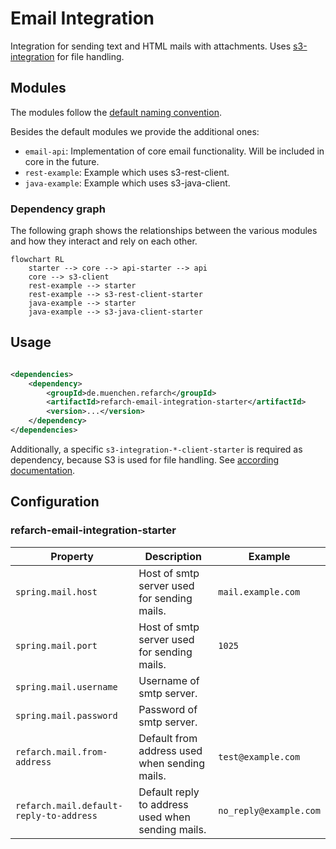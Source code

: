 # Email Integration

Integration for sending text and HTML mails with attachments. Uses [s3-integration](./s3.md) for file handling.

## Modules

The modules follow the [default naming convention](./index.md#naming-conventions).

Besides the default modules we provide the additional ones:

- `email-api`: Implementation of core email functionality. Will be included in core in the future.
- `rest-example`: Example which uses s3-rest-client.
- `java-example`: Example which uses s3-java-client.

### Dependency graph

The following graph shows the relationships between the various modules and how they interact and rely on each other.

```mermaid
flowchart RL
    starter --> core --> api-starter --> api
    core --> s3-client
    rest-example --> starter
    rest-example --> s3-rest-client-starter
    java-example --> starter
    java-example --> s3-java-client-starter
```

## Usage

```xml

<dependencies>
    <dependency>
        <groupId>de.muenchen.refarch</groupId>
        <artifactId>refarch-email-integration-starter</artifactId>
        <version>...</version>
    </dependency>
</dependencies>
```

Additionally, a specific `s3-integration-*-client-starter` is required as dependency, because S3 is used for file handling.
See [according documentation](./s3.md#usage).

## Configuration

### refarch-email-integration-starter

| Property                                | Description                                       | Example                |
|-----------------------------------------|---------------------------------------------------|------------------------|
| `spring.mail.host`                      | Host of smtp server used for sending mails.       | `mail.example.com`     |
| `spring.mail.port`                      | Host of smtp server used for sending mails.       | `1025`                 |
| `spring.mail.username`                  | Username of smtp server.                          |                        |
| `spring.mail.password`                  | Password of smtp server.                          |                        |
| `refarch.mail.from-address`             | Default from address used when sending mails.     | `test@example.com`     |
| `refarch.mail.default-reply-to-address` | Default reply to address used when sending mails. | `no_reply@example.com` |
